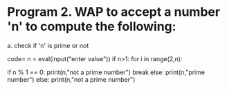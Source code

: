 #  Program 2. WAP to accept a number 'n' to compute the following:
a. check if 'n' is prime or not

code= n = eval(input("enter value"))
if n>1:
for i in range(2,n):

if n % 1 == 0:
print(n,"not a prime number")
break
else:
print(n,"prime number")
else:
print(n,"not a prime number")
